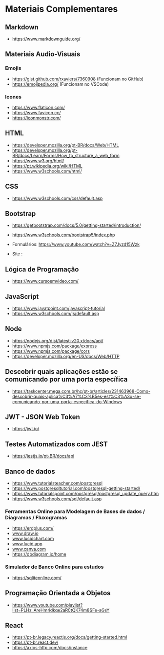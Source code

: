 # Materiais Complementares

## Markdown 
- https://www.markdownguide.org/

## Materiais Audio-Visuais 
### Emojis
- https://gist.github.com/rxaviers/7360908    (Funcionam no GitHub)
- https://emojipedia.org/                     (Funcionam no VSCode)

### Icones 
- https://www.flaticon.com/
- https://www.favicon.cc/
- https://iconmonstr.com/


## HTML 
- https://developer.mozilla.org/pt-BR/docs/Web/HTML 
- https://developer.mozilla.org/pt-BR/docs/Learn/Forms/How_to_structure_a_web_form
- https://www.w3.org/html/ 
- https://pt.wikipedia.org/wiki/HTML 
- https://www.w3schools.com/html/

## CSS
- https://www.w3schools.com/css/default.asp

## Bootstrap 
- https://getbootstrap.com/docs/5.0/getting-started/introduction/
- https://www.w3schools.com/bootstrap5/index.php

- Formulários:  https://www.youtube.com/watch?v=Z7Jyzd15Wzk
- Site       :  

## Lógica de Programação
- https://www.cursoemvideo.com/

## JavaScript 
- https://www.javatpoint.com/javascript-tutorial
- https://www.w3schools.com/js/default.asp 


## Node
- https://nodejs.org/dist/latest-v20.x/docs/api/
- https://www.npmjs.com/package/express
- https://www.npmjs.com/package/cors
- https://developer.mozilla.org/en-US/docs/Web/HTTP

## Descobrir quais aplicações estão se comunicando por uma porta específica 
- https://taskcenter.mega.com.br/hc/pt-br/articles/231463968-Como-descobrir-quais-aplica%C3%A7%C3%B5es-est%C3%A3o-se-comunicando-por-uma-porta-especifica-do-Windows

## JWT - JSON Web Token
- https://jwt.io/

## Testes Automatizados com JEST
- https://jestjs.io/pt-BR/docs/api


## Banco de dados
-   https://www.tutorialsteacher.com/postgresql
-   https://www.postgresqltutorial.com/postgresql-getting-started/ 
-   https://www.tutorialspoint.com/postgresql/postgresql_update_query.htm
-   https://www.w3schools.com/sql/default.asp

### Ferramentas Online para Modelagem de Bases de dados / Diagramas / Fluxogramas
- https://erdplus.com/
- www.draw.io
- www.lucidchart.com
- www.lucid.app
- www.canva.com
- https://dbdiagram.io/home

### Simulador de Banco Online para estudos
- https://sqliteonline.com/

## Programação Orientada a Objetos
- https://www.youtube.com/playlist?list=PLHz_AreHm4dkqe2aR0tQK74m8SFe-aGsY 


## React 
- https://pt-br.legacy.reactjs.org/docs/getting-started.html 
- https://pt-br.react.dev/ 
- https://axios-http.com/docs/instance


